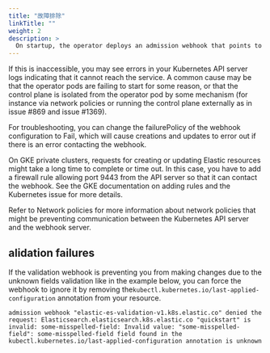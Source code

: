 ```yaml
---
title: "故障排除"
linkTitle: ""
weight: 2
description: >
  On startup, the operator deploys an admission webhook that points to the operator’s service.
---
```


If this is inaccessible, you may see errors in your Kubernetes API server logs indicating that it cannot reach the service. A common cause may be that the operator pods are failing to start for some reason, or that the control plane is isolated from the operator pod by some mechanism (for instance via network policies or running the control plane externally as in issue #869 and issue #1369).

For troubleshooting, you can change the failurePolicy of the webhook configuration to Fail, which will cause creations and updates to error out if there is an error contacting the webhook.

On GKE private clusters, requests for creating or updating Elastic resources might take a long time to complete or time out. In this case, you have to add a firewall rule allowing port 9443 from the API server so that it can contact the webhook. See the GKE documentation on adding rules and the Kubernetes issue for more details.

Refer to Network policies for more information about network policies that might be preventing communication between the Kubernetes API server and the webhook server.

## alidation failures

If the validation webhook is preventing you from making changes due to the unknown fields validation like in the example below, you can force the webhook to ignore it by removing the`kubectl.kubernetes.io/last-applied-configuration` annotation from your resource.

```
admission webhook "elastic-es-validation-v1.k8s.elastic.co" denied the request: Elasticsearch.elasticsearch.k8s.elastic.co "quickstart" is invalid: some-misspelled-field: Invalid value: "some-misspelled-field": some-misspelled-field field found in the kubectl.kubernetes.io/last-applied-configuration annotation is unknown
```
